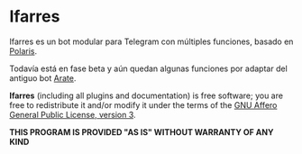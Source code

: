 # Ifarres
Ifarres es un bot modular para Telegram con múltiples funciones, basado en [Polaris](https://git.io/polaris).

Todavía está en fase beta y aún quedan algunas funciones por adaptar del antiguo bot [Arate](https://git.io/arate).

**Ifarres** (including all plugins and documentation) is free software; you are free to redistribute it and/or modify it under the terms of the [GNU Affero General Public License, version 3](LICENSE).

**THIS PROGRAM IS PROVIDED "AS IS" WITHOUT WARRANTY OF ANY KIND**

